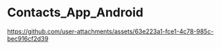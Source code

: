 # Contacts_App_Android

https://github.com/user-attachments/assets/63e223a1-fce1-4c78-985c-bec916cf2d39

